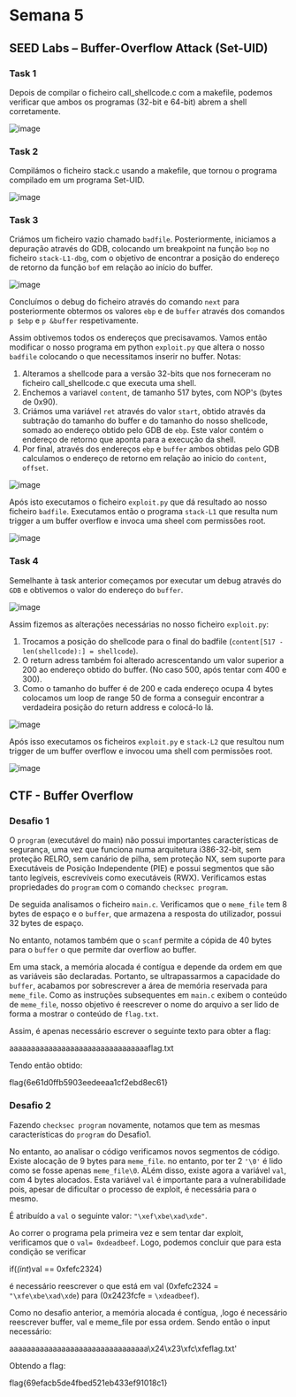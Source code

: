 # Semana 5

## SEED Labs – Buffer-Overflow Attack (Set-UID)

### Task 1

Depois de compilar o ficheiro call_shellcode.c com a makefile, podemos verificar que ambos os programas (32-bit e 64-bit) abrem a shell corretamente.

![image](assets/s5i1.png)

### Task 2

Compilámos o ficheiro stack.c usando a makefile, que tornou o programa compilado em um programa Set-UID.

![image](assets/s5i2.png)

### Task 3

Criámos um ficheiro vazio chamado ```badfile```. Posteriormente, iniciamos a depuração através do GDB, colocando um breakpoint na função ```bop``` no ficheiro ```stack-L1-dbg```, com o objetivo de encontrar a posição do endereço de retorno da função ```bof``` em relação ao início do buffer.

![image](assets/s5i3.png)

Concluímos o debug do ficheiro através do comando ```next``` para posteriormente obtermos os valores ```ebp``` e de ```buffer``` através dos comandos ```p $ebp``` e ```p &buffer``` respetivamente.



Assim obtivemos todos os endereços que precisavamos. Vamos então modificar o nosso programa em python ```exploit.py``` que altera o nosso ```badfile``` colocando o que necessitamos inserir no buffer. 
Notas: <br>
1. Alteramos a shellcode para a versão 32-bits que nos forneceram no ficheiro call_shellcode.c que executa uma shell.
2. Enchemos a variavel ```content```, de tamanho 517 bytes, com NOP's (bytes de 0x90).
3. Criámos uma variável ```ret``` através do valor ```start```, obtido através da subtração do tamanho do buffer e do tamanho do nosso shellcode, somado ao endereço obtido pelo GDB de ```ebp```. Este valor contém o endereço de retorno que aponta para a execução da shell.
4. Por final, através dos endereços ```ebp``` e ```buffer``` ambos obtidas pelo GDB calculamos o endereço de retorno em relação ao inicio do ```content```, ```offset```.

![image](assets/s5i5.png)

Após isto executamos o ficheiro ```exploit.py``` que dá resultado ao nosso ficheiro ```badfile```. Executamos então o programa ```stack-L1``` que resulta num trigger a um buffer overflow e invoca uma sheel com permissões root. 

![image](assets/s5i6.png)

### Task 4

Semelhante à task anterior começamos por executar um debug através do ```GDB``` e obtivemos o valor do endereço do ```buffer```.

![image](assets/s5i9.png)

Assim fizemos as alterações necessárias no nosso ficheiro ```exploit.py```: <br>
1. Trocamos a posição do shellcode para o final do badfile (```content[517 - len(shellcode):] = shellcode```).
2. O return adress também foi alterado acrescentando um valor superior a 200 ao endereço obtido do buffer. (No caso 500, após tentar com 400 e 300).
3. Como o tamanho do buffer é de 200 e cada endereço ocupa 4 bytes colocamos um loop de range 50 de forma a conseguir encontrar a verdadeira posição do return address e colocá-lo lá.

![image](assets/s5i7.png)

Após isso executamos os ficheiros ```exploit.py``` e ```stack-L2``` que resultou num trigger de um buffer overflow e invocou uma shell com permissões root.

![image](assets/s5i8.png)

## CTF - Buffer Overflow


### Desafio 1

O ```program``` (executável do main) não possui importantes características de segurança, uma vez que funciona numa arquitetura i386-32-bit, sem proteção RELRO, sem canário de pilha, sem proteção NX, sem suporte para Executáveis de Posição Independente (PIE) e possui segmentos que são tanto legíveis, escrevíveis como executáveis (RWX). Verificamos estas propriedades do ```program``` com o comando
 ```checksec program```.


 De seguida analisamos o ficheiro ```main.c```. Verificamos que o ```meme_file``` tem 8 bytes de espaço e o ```buffer```, que armazena a resposta do utilizador, possui 32 bytes de espaço.

 No entanto, notamos também que o ```scanf``` permite a cópida de 40 bytes para o ```buffer``` o que permite dar overflow ao buffer.

 Em uma stack, a memória alocada é contígua e depende da ordem em que as variáveis são declaradas. Portanto, se ultrapassarmos a capacidade do ```buffer```, acabamos por sobrescrever a área de memória reservada para ```meme_file```. Como as instruções subsequentes em ```main.c``` exibem o conteúdo de ```meme_file```, nosso objetivo é reescrever o nome do arquivo a ser lido de forma a mostrar o conteúdo de ```flag.txt```.

 Assim, é apenas necessário escrever o seguinte texto para obter a flag:

aaaaaaaaaaaaaaaaaaaaaaaaaaaaaaaaflag.txt


 Tendo então obtido: 

flag{6e61d0ffb5903eedeeaa1cf2ebd8ec61}

 ### Desafio 2

Fazendo ```checksec program``` novamente, notamos que tem as mesmas características do ```program``` do Desafio1.

No entanto, ao analisar o código verificamos novos segmentos de código. Existe alocação de 9 bytes para ```meme_file```. no entanto, por ter 2 ```'\0'``` é lido como se fosse apenas ```meme_file\0```. ALém disso, existe agora a variável ```val```, com 4 bytes alocados. Esta variável ```val``` é importante para a vulnerabilidade pois, apesar de dificultar o processo de exploit, é necessária para o mesmo.

É atribuído a ```val``` o seguinte valor: ```"\xef\xbe\xad\xde"```. 

Ao correr o programa pela primeira vez e sem tentar dar exploit, verificamos que o ```val= 0xdeadbeef```. Logo, podemos concluir que para esta condição se verificar 

if(*(int*)val == 0xfefc2324)

é necessário reescrever o que está em val (0xfefc2324 = ```"\xfe\xbe\xad\xde```) para (0x2423fcfe = ```\xdeadbeef```).

Como no desafio anterior, a memória alocada é contígua, ,logo é necessário reescrever buffer, val e meme_file por essa ordem. Sendo então o input necessário:

aaaaaaaaaaaaaaaaaaaaaaaaaaaaaaaa\x24\x23\xfc\xfeflag.txt'

Obtendo a flag:

flag{69efacb5de4fbed521eb433ef91018c1}




